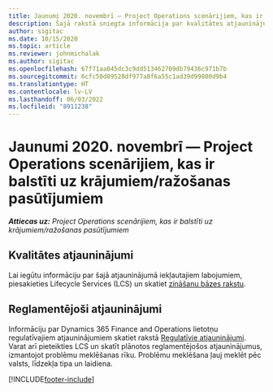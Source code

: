 ```yaml
---
title: Jaunumi 2020. novembrī — Project Operations scenārijiem, kas ir balstīti uz krājumiem/ražošanas pasūtījumiem
description: Šajā rakstā sniegta informācija par kvalitātes atjauninājumiem, kas pieejami 2020. gada novembra projektu operāciju laidienā, laidienā par uzkrātajiem ražošanas scenārijiem.
author: sigitac
ms.date: 10/15/2020
ms.topic: article
ms.reviewer: johnmichalak
ms.author: sigitac
ms.openlocfilehash: 67f71aa045dc3c9dd513462709db79436c971b7b
ms.sourcegitcommit: 6cfc50d89528df977a8f6a55c1ad39d99800d9b4
ms.translationtype: HT
ms.contentlocale: lv-LV
ms.lasthandoff: 06/03/2022
ms.locfileid: "8911238"
---
```

# <a name="whats-new-november-2020---project-operations-for-stockedproduction-based-scenarios"></a>Jaunumi 2020. novembrī — Project Operations scenārijiem, kas ir balstīti uz krājumiem/ražošanas pasūtījumiem

_**Attiecas uz:** Project Operations scenārijiem, kas ir balstīti uz krājumiem/ražošanas pasūtījumiem_

## <a name="quality-updates"></a>Kvalitātes atjauninājumi

Lai iegūtu informāciju par šajā atjauninājumā iekļautajiem labojumiem, piesakieties Lifecycle Services (LCS) un skatiet [zināšanu bāzes rakstu](https://fix.lcs.dynamics.com/Issue/Details?bugId=488609&amp;dbType=3&amp;qc=8251e8e1d5e2386de850599926c1adc3fec8e2ba25308036d22cdfe0a1c28fc7).

## <a name="regulatory-updates"></a>Reglamentējoši atjauninājumi

Informāciju par Dynamics 365 Finance and Operations lietotņu regulatīvajiem atjauninājumiem skatiet rakstā [Regulatīvie atjauninājumi](/dynamics365/finance/localizations/regulatory-updates). Varat arī pieteikties LCS un skatīt plānotos reglamentējošos atjauninājumus, izmantojot problēmu meklēšanas rīku. Problēmu meklēšana ļauj meklēt pēc valsts, līdzekļa tipa un laidiena.


[!INCLUDE[footer-include](../../includes/footer-banner.md)]